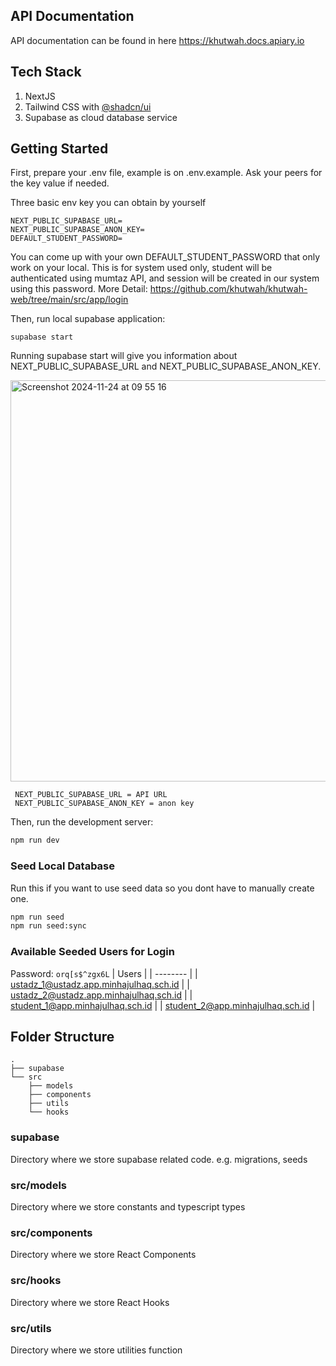 ## API Documentation

API documentation can be found in here https://khutwah.docs.apiary.io

## Tech Stack

1. NextJS
2. Tailwind CSS with [@shadcn/ui](https://ui.shadcn.com/)
3. Supabase as cloud database service

## Getting Started

First, prepare your .env file, example is on .env.example. Ask your peers for the key value if needed.

Three basic env key you can obtain by yourself

```
NEXT_PUBLIC_SUPABASE_URL=
NEXT_PUBLIC_SUPABASE_ANON_KEY=
DEFAULT_STUDENT_PASSWORD=
```

You can come up with your own DEFAULT_STUDENT_PASSWORD that only work on your local. This is for system used only, student will be authenticated using mumtaz API, and session will be created in our system using this password. More Detail: https://github.com/khutwah/khutwah-web/tree/main/src/app/login

Then, run local supabase application:

```base
supabase start
```

Running supabase start will give you information about NEXT_PUBLIC_SUPABASE_URL and NEXT_PUBLIC_SUPABASE_ANON_KEY.

<img width="642" alt="Screenshot 2024-11-24 at 09 55 16" src="https://github.com/user-attachments/assets/45c0faf3-3d93-4834-8744-d79173afd3cf">

```
 NEXT_PUBLIC_SUPABASE_URL = API URL
 NEXT_PUBLIC_SUPABASE_ANON_KEY = anon key
```

Then, run the development server:

```bash
npm run dev
```

### Seed Local Database

Run this if you want to use seed data so you dont have to manually create one.

```bash
npm run seed
npm run seed:sync
```

### Available Seeded Users for Login

Password: `orq[s$^zgx6L`
| Users |
| -------- |
| ustadz_1@ustadz.app.minhajulhaq.sch.id |
| ustadz_2@ustadz.app.minhajulhaq.sch.id |
| student_1@app.minhajulhaq.sch.id |
| student_2@app.minhajulhaq.sch.id |

## Folder Structure

```
.
├── supabase
└── src
    ├── models
    ├── components
    ├── utils
    └── hooks
```

### supabase

Directory where we store supabase related code. e.g. migrations, seeds

### src/models

Directory where we store constants and typescript types

### src/components

Directory where we store React Components

### src/hooks

Directory where we store React Hooks

### src/utils

Directory where we store utilities function
